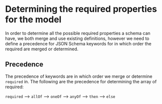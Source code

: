 # Determining the required properties for the model

In order to determine all the possible required properties a schema can have, we both merge and use existing definitions, however we need to define a precedence for JSON Schema keywords for in which order the required are merged or determined.

## Precedence

The precedence of keywords are in which order we merge or determine `required` in. The following are the precedence for determining the array of required:

`required` --> `allOf` --> `oneOf` --> `anyOf` --> `then` --> `else`

